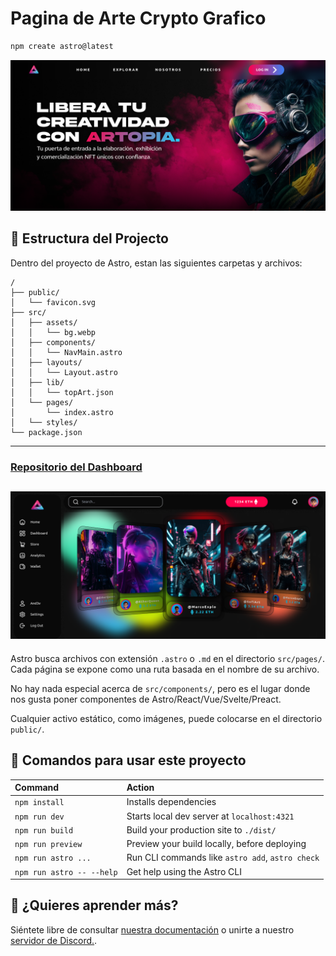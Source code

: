 # Pagina de Arte Crypto Grafico

```sh
npm create astro@latest
```
![home](/public/images/main.png)
## 🚀 Estructura del Projecto

Dentro del proyecto de Astro, estan las siguientes carpetas y archivos:

```text
/
├── public/
│   └── favicon.svg
├── src/
│   ├── assets/
│   │   └── bg.webp
│   ├── components/
│   │   └── NavMain.astro
│   ├── layouts/
│   │   └── Layout.astro
│   ├── lib/
│   │   └── topArt.json
│   └── pages/
│       └── index.astro
│   └── styles/
└── package.json
```
-----

### [Repositorio del Dashboard](https://github.com/Andevc/dashboard-cryptoArt)
![dashboard](https://github.com/Andevc/dashboard-cryptoArt/blob/master/public/images/portada.png)
-----
Astro busca archivos con extensión `.astro` o `.md` en el directorio `src/pages/`. Cada página se expone como una ruta basada en el nombre de su archivo.

No hay nada especial acerca de `src/components/`, pero es el lugar donde nos gusta poner componentes de Astro/React/Vue/Svelte/Preact.

Cualquier activo estático, como imágenes, puede colocarse en el directorio `public/`.

## 🧞 Comandos para usar este proyecto


| Command                   | Action                                           |
| :------------------------ | :----------------------------------------------- |
| `npm install`             | Installs dependencies                            |
| `npm run dev`             | Starts local dev server at `localhost:4321`      |
| `npm run build`           | Build your production site to `./dist/`          |
| `npm run preview`         | Preview your build locally, before deploying     |
| `npm run astro ...`       | Run CLI commands like `astro add`, `astro check` |
| `npm run astro -- --help` | Get help using the Astro CLI                     |

## 👀 ¿Quieres aprender más?
Siéntete libre de consultar [nuestra documentación](https://docs.astro.build) o unirte a nuestro [servidor de Discord.](https://astro.build/chat).
